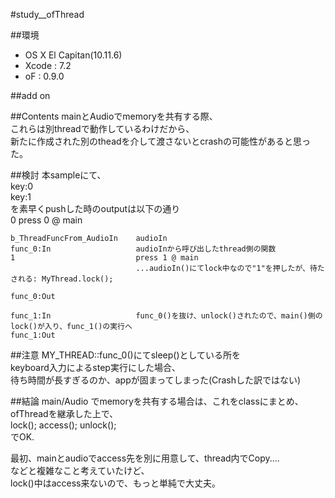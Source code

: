 #study__ofThread

##環境
*	OS X El Capitan(10.11.6)
*	Xcode : 7.2
*	oF : 0.9.0

##add on

##Contents
mainとAudioでmemoryを共有する際、  
これらは別threadで動作しているわけだから、  
新たに作成された別のtheadを介して渡さないとcrashの可能性があると思った。  


##検討
本sampleにて、  
	key:0  
	key:1  
を素早くpushした時のoutputは以下の通り  
	0							press 0 @ main  
	  
	b_ThreadFuncFrom_AudioIn	audioIn  
	func_0:In					audioInから呼び出したthread側の関数  
	1							press 1 @ main  
								...audioIn()にてlock中なので"1"を押したが、待たされる: MyThread.lock();  
		  
	func_0:Out  
	
	func_1:In					func_0()を抜け、unlock()されたので、main()側のlock()が入り、func_1()の実行へ  
	func_1:Out  

##注意
MY_THREAD::func_0()にてsleep()としている所を  
keyboard入力によるstep実行にした場合、  
待ち時間が長すぎるのか、appが固まってしまった(Crashした訳ではない)  

##結論
main/Audio でmemoryを共有する場合は、これをclassにまとめ、ofThreadを継承した上で、  
	lock(); access(); unlock();  
でOK.  

最初、mainとaudioでaccess先を別に用意して、thread内でCopy....  
などと複雑なこと考えていたけど、  
lock()中はaccess来ないので、もっと単純で大丈夫。  








